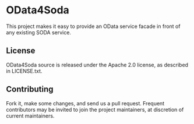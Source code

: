 ﻿OData4Soda
==========

This project makes it easy to provide an OData service facade in front of any existing SODA service.

License
-------

OData4Soda source is released under the Apache 2.0 license, as described in LICENSE.txt.

Contributing
------------

Fork it, make some changes, and send us a pull request. Frequent contributors may be invited to join the project maintainers, at discretion of current maintainers.
